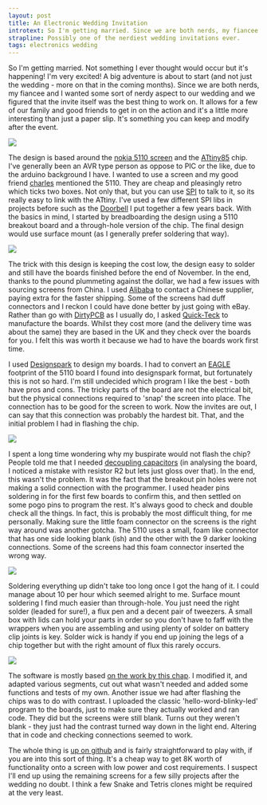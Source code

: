 ```yaml
---
layout: post
title: An Electronic Wedding Invitation 
introtext: So I'm getting married. Since we are both nerds, my fiancee and I wanted some sort of nerdy aspect to our wedding and we figured that the invite itself was the best thing to work on.  
strapline: Possibly one of the nerdiest wedding invitations ever. 
tags: electronics wedding
---
```


So I'm getting married. Not something I ever thought would occur but it's happening! I'm very excited! A big adventure is about to start (and not just the wedding - more on that in the coming months). Since we are both nerds, my fiancee and I wanted some sort of nerdy aspect to our wedding and we figured that the invite itself was the best thing to work on. It allows for a few of our family and good friends to get in on the action and it's a little more interesting than just a paper slip. It's something you can keep and modify after the event.

![](https://c2.staticflickr.com/6/5710/30924534670_4d71a4de2e.jpg)

The design is based around the [nokia 5110 screen](https://www.sparkfun.com/products/10168) and the [ATtiny85](http://www.atmel.com/devices/ATTINY85.aspx) chip. I've generally been an AVR type person as oppose to PIC or the like, due to the arduino background I have. I wanted to use a screen and my good friend [charles](https://twitter.com/CharlesYarnold) mentioned the 5110. They are cheap and pleasingly retro which ticks two boxes. Not only that, but you can use [SPI](https://en.wikipedia.org/wiki/Serial_Peripheral_Interface_Bus) to talk to it, so its really easy to link with the ATtiny. I've used a few different SPI libs in projects before such as the [Doorbell](https://www.section9.co.uk/posts/2013-09-12-Doorbell.html) I put together a few years back. With the basics in mind, I started by breadboarding the design using a 5110 breakout board and a through-hole version of the chip. The final design would use surface mount (as I generally prefer soldering that way).

![](https://c2.staticflickr.com/6/5499/31148517212_e0572dd479.jpg)

The trick with this design is keeping the cost low, the design easy to solder and still have the boards finished before the end of November. In the end, thanks to the pound plummeting against the dollar, we had a few issues with sourcing screens from China. I used [Alibaba](http://www.alibaba.com) to contact a Chinese supplier, paying extra for the faster shipping. Some of the screens had duff connectors and I reckon I could have done better by just going with eBay. Rather than go with [DirtyPCB](http://dirtypcbs.com/) as I usually do, I asked [Quick-Teck](http://quick-teck.co.uk/index.php) to manufacture the boards. Whilst they cost more (and the delivery time was about the same) they are based in the UK and they check over the boards for you. I felt this was worth it because we had to have the boards work first time. 

I used [Designspark](https://www.rs-online.com/designspark/home) to design my boards. I had to convert an [EAGLE](https://cadsoft.io/) footprint of the 5110 board I found into designspark format, but fortunately this is not so hard. I'm still undecided which program I like the best - both have pros and cons. The tricky parts of the board are not the electrical bit, but the physical connections required to 'snap' the screen into place. The connection has to be good for the screen to work. Now the invites are out, I can say that this connection was probably the hardest bit. That, and the initial problem I had in flashing the chip.

![](https://c2.staticflickr.com/6/5605/30248154333_7c068dfd11.jpg)

I spent a long time wondering why my buspirate would not flash the chip? People told me that I needed [decoupling capacitors](https://en.wikipedia.org/wiki/Decoupling_capacitor) (in analysing the board, I noticed a mistake with resistor R2 but lets just gloss over that). In the end, this wasn't the problem. It was the fact that the breakout pin holes were not making a solid connection with the programmer. I used header pins soldering in for the first few boards to confirm this, and then settled on some pogo pins to program the rest. It's always good to check and double check all the things. In fact, this is probably the most difficult thing, for me personally. Making sure the little foam connector on the screens is the right way around was another gotcha. The 5110 uses a small, foam like connector that has one side looking blank (ish) and the other with the 9 darker looking connections. Some of the screens had this foam connector inserted the wrong way.

![](https://c2.staticflickr.com/6/5495/31148518572_6befbbb0f7.jpg)

Soldering everything up didn't take too long once I got the hang of it. I could manage about 10 per hour which seemed alright to me. Surface mount soldering I find much easier than through-hole. You just need the right solder (leaded for sure!), a flux pen and a decent pair of tweezers. A small box with lids can hold your parts in order so you don't have to faff with the wrappers when you are assembling and using plenty of solder on battery clip joints is key. Solder wick is handy if you end up joining the legs of a chip together but with the right amount of flux this rarely occurs.

![](https://c2.staticflickr.com/6/5835/30924537350_15b8a871a6.jpg)

The software is mostly based [on the work by this chap](http://thegaragelab.com/nokia-5110-lcd-displays-on-the-attiny/). I modified it, and adapted various segments, cut out what wasn't needed and added some functions and tests of my own. Another issue we had after flashing the chips was to do with contrast. I uploaded the classic 'hello-word-blinky-led' program to the boards, just to make sure they actually worked and ran code. They did but the screens were still blank. Turns out they weren't blank - they just had the contrast turned way down in the light end. Altering that in code and checking connections seemed to work. 

The whole thing is [up on github](https://github.com/OniDaito/WeddingInvite) and is fairly straightforward to play with, if you are into this sort of thing. It's a cheap way to get 8K worth of functionality onto a screen with low power and cost requirements. I suspect I'll end up using the remaining screens for a few silly projects after the wedding no doubt. I think a few Snake and Tetris clones might be required at the very least.


